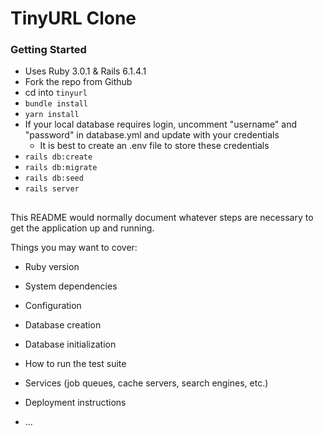 # TinyURL Clone

### Getting Started
* Uses Ruby 3.0.1 & Rails 6.1.4.1
* Fork the repo from Github
* cd into `tinyurl`
* `bundle install`
* `yarn install`
* If your local database requires login, uncomment "username" and "password" in database.yml and update with your credentials
  * It is best to create an .env file to store these credentials
* `rails db:create`
* `rails db:migrate`
* `rails db:seed`
* `rails server`

##

This README would normally document whatever steps are necessary to get the
application up and running.

Things you may want to cover:

* Ruby version

* System dependencies

* Configuration

* Database creation

* Database initialization

* How to run the test suite

* Services (job queues, cache servers, search engines, etc.)

* Deployment instructions

* ...
